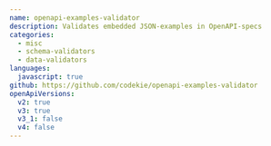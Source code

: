 ```yaml
---
name: openapi-examples-validator
description: Validates embedded JSON-examples in OpenAPI-specs
categories:
  - misc
  - schema-validators
  - data-validators
languages:
  javascript: true
github: https://github.com/codekie/openapi-examples-validator
openApiVersions:
  v2: true
  v3: true
  v3_1: false
  v4: false
---
```

